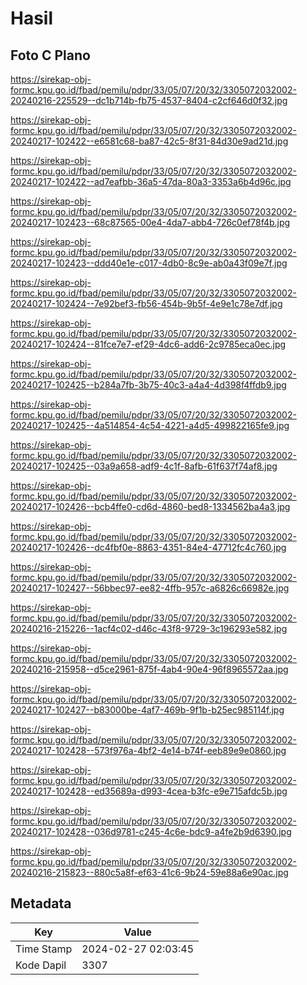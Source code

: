 # Hasil

## Foto C Plano

https://sirekap-obj-formc.kpu.go.id/fbad/pemilu/pdpr/33/05/07/20/32/3305072032002-20240216-225529--dc1b714b-fb75-4537-8404-c2cf646d0f32.jpg

https://sirekap-obj-formc.kpu.go.id/fbad/pemilu/pdpr/33/05/07/20/32/3305072032002-20240217-102422--e6581c68-ba87-42c5-8f31-84d30e9ad21d.jpg

https://sirekap-obj-formc.kpu.go.id/fbad/pemilu/pdpr/33/05/07/20/32/3305072032002-20240217-102422--ad7eafbb-36a5-47da-80a3-3353a6b4d96c.jpg

https://sirekap-obj-formc.kpu.go.id/fbad/pemilu/pdpr/33/05/07/20/32/3305072032002-20240217-102423--68c87565-00e4-4da7-abb4-726c0ef78f4b.jpg

https://sirekap-obj-formc.kpu.go.id/fbad/pemilu/pdpr/33/05/07/20/32/3305072032002-20240217-102423--ddd40e1e-c017-4db0-8c9e-ab0a43f09e7f.jpg

https://sirekap-obj-formc.kpu.go.id/fbad/pemilu/pdpr/33/05/07/20/32/3305072032002-20240217-102424--7e92bef3-fb56-454b-9b5f-4e9e1c78e7df.jpg

https://sirekap-obj-formc.kpu.go.id/fbad/pemilu/pdpr/33/05/07/20/32/3305072032002-20240217-102424--81fce7e7-ef29-4dc6-add6-2c9785eca0ec.jpg

https://sirekap-obj-formc.kpu.go.id/fbad/pemilu/pdpr/33/05/07/20/32/3305072032002-20240217-102425--b284a7fb-3b75-40c3-a4a4-4d398f4ffdb9.jpg

https://sirekap-obj-formc.kpu.go.id/fbad/pemilu/pdpr/33/05/07/20/32/3305072032002-20240217-102425--4a514854-4c54-4221-a4d5-499822165fe9.jpg

https://sirekap-obj-formc.kpu.go.id/fbad/pemilu/pdpr/33/05/07/20/32/3305072032002-20240217-102425--03a9a658-adf9-4c1f-8afb-61f637f74af8.jpg

https://sirekap-obj-formc.kpu.go.id/fbad/pemilu/pdpr/33/05/07/20/32/3305072032002-20240217-102426--bcb4ffe0-cd6d-4860-bed8-1334562ba4a3.jpg

https://sirekap-obj-formc.kpu.go.id/fbad/pemilu/pdpr/33/05/07/20/32/3305072032002-20240217-102426--dc4fbf0e-8863-4351-84e4-47712fc4c760.jpg

https://sirekap-obj-formc.kpu.go.id/fbad/pemilu/pdpr/33/05/07/20/32/3305072032002-20240217-102427--56bbec97-ee82-4ffb-957c-a6826c66982e.jpg

https://sirekap-obj-formc.kpu.go.id/fbad/pemilu/pdpr/33/05/07/20/32/3305072032002-20240216-215226--1acf4c02-d46c-43f8-9729-3c196293e582.jpg

https://sirekap-obj-formc.kpu.go.id/fbad/pemilu/pdpr/33/05/07/20/32/3305072032002-20240216-215958--d5ce2961-875f-4ab4-90e4-96f8965572aa.jpg

https://sirekap-obj-formc.kpu.go.id/fbad/pemilu/pdpr/33/05/07/20/32/3305072032002-20240217-102427--b83000be-4af7-469b-9f1b-b25ec985114f.jpg

https://sirekap-obj-formc.kpu.go.id/fbad/pemilu/pdpr/33/05/07/20/32/3305072032002-20240217-102428--573f976a-4bf2-4e14-b74f-eeb89e9e0860.jpg

https://sirekap-obj-formc.kpu.go.id/fbad/pemilu/pdpr/33/05/07/20/32/3305072032002-20240217-102428--ed35689a-d993-4cea-b3fc-e9e715afdc5b.jpg

https://sirekap-obj-formc.kpu.go.id/fbad/pemilu/pdpr/33/05/07/20/32/3305072032002-20240217-102428--036d9781-c245-4c6e-bdc9-a4fe2b9d6390.jpg

https://sirekap-obj-formc.kpu.go.id/fbad/pemilu/pdpr/33/05/07/20/32/3305072032002-20240216-215823--880c5a8f-ef63-41c6-9b24-59e88a6e90ac.jpg


## Metadata

| Key        | Value               |
| ---------- | ------------------- |
| Time Stamp | 2024-02-27 02:03:45 |
| Kode Dapil | 3307                |



